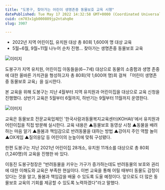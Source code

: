 ```yaml
---
title: "도봉구, 찾아가는 어린이 생명존중 동물보호 교육 시행"
datePublished: Tue May 17 2022 14:32:58 GMT+0000 (Coordinated Universal Time)
cuid: cm703x1gb000809jp2ntahq0e
slug: 3907

---
```



- 2022년 지역 어린이집, 유치원 대상 총 80회 1,600여 명 대상 교육
- 5월~6월, 9월~11월 나누어 순차 진행... 찾아가는 생명존중 동물보호 교육

![이미지](https://cdn.hashnode.com/res/hashnode/image/upload/v1739255660496/f6aea71b-d413-492a-aa56-25eba7a9e9d6.jpeg)

도봉구가 지역 유치원, 어린이집 아동들을(6∼7세) 대상으로 동물의 소중함과 생명 존중에 대한 올바른 가치관을 형성하고자 총 80회(약 1,600여 명)회 걸쳐 「어린이 생명존중 동물보호 교육」을 실시한다.

본 교육을 위해 도봉구는 지난 4월부터 지역 유치원과 어린이집을 대상으로 교육 신청을 진행했다. 상반기 교육은 5월부터 6월까지, 하반기는 9월부터 11월까지 운영한다.

![이미지](https://cdn.hashnode.com/res/hashnode/image/upload/v1739255663781/3e7fe8a0-ce4e-461b-9fa0-daafb6fc5aae.jpeg)

교육은 동물보호 전문교육업체인 '한국사람과동물복지교육센터(KOHAI)'에서 유치원과 어린이집을 직접 방문해 실시한다. 교육 내용은 ▲동물보호 동영상 시청 ▲동물을 배려하는 마음 알기 ▲돌봄과 책임감으로 반려동물을 대하는 방법 ▲강아지 주인 역할 놀이 ▲OX게임 ▲질의응답 등 어린이의 눈높이에 맞춰 구성됐다.

한편 도봉구는 지난 2021년 어린이집 28개소, 유치원 11개소를 대상으로 총 80회(1,240명)의 교육을 진행한 바 있다.

이동진 도봉구청장은 "반려동물을 키우는 가구가 증가하는데도 반려동물의 보호와 권리에 대한 이해도와 교육은 부족한 현실이다. 이번 교육을 통해 어릴 때부터 동물도 감정이 있다는 것을 알고, 돌봄과 책임감을 배울 수 있도록 도울 예정이다. 앞으로도 더 많은 동물보호 교육의 기회를 제공할 수 있도록 노력하겠다"라고 말했다.